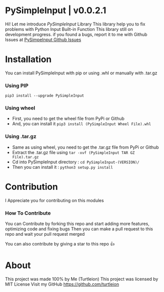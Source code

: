 # PySimpleInput | v0.0.2.1


Hi! Let me introduce *PySimpleInput* Library
This library help you to fix problems with Python Input Built-in Function
This library still on development progress.
    if you found a bugs, report it to me with Github Issues at [PySimpeInput Github Issues](https://github.com/turtleion/PySimpleInput/issues) 
    
# Installation
You can install PySimpleInput with pip or using .whl or manually with .tar.gz
### Using PIP
`pip3 install --upgrade PySimpleInput`
### Using wheel
- First, you need to get the wheel file from PyPi or Github
- And, you can install it
`pip3 install (PySimpleInput Wheel File).whl`
### Using .tar.gz
- Same as using wheel, you need to get the .tar.gz file from PyPi or Github
- Extract the .tar.gz file using `tar -xvf (PySimpleInput TAR GZ File).tar.gz`
- Cd into PySimpleInput directory : `cd PySimpleInput-(VERSION)/`
- Then you can install it : `python3 setup.py install`


# Contribution
I Appreciate you for contributing on this modules
### How To Contribute
You can Contribute by forking this repo and start adding more features, optimizing code and fixing bugs
Then you can make a pull request to this repo and wait your pull request merged

You can also contribute by giving a star to this repo 👍

# About
This project was made 100% by Me (Turtleion) 
This project was licensed by MIT License
Visit my GitHub
https://github.com/turtleion

